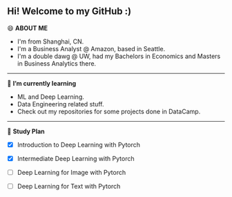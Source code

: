 ## Hi! Welcome to my GitHub :)
😄 **ABOUT ME**
  - I'm from Shanghai, CN.
  - I'm a Business Analyst @ Amazon, based in Seattle.
  - I'm a double dawg @ UW, had my Bachelors in Economics and Masters in Business Analytics there.
---
🌱 **I’m currently learning**
  - ML and Deep Learning.
  - Data Engineering related stuff.
  - Check out my repositories for some projects done in DataCamp.
---
💬 **Study Plan**
- [X] Introduction to Deep Learning with Pytorch
- [X] Intermediate Deep Learning with Pytorch
- [ ] Deep Learning for Image with Pytorch
- [ ] Deep Learning for Text with Pytorch


<!--

Here are some ideas to get you started:

- 🔭 I’m currently working on ...
- 🌱 I’m currently learning ...
- 👯 I’m looking to collaborate on ...
- 🤔 I’m looking for help with ...
- 💬 Ask me about ...
- 📫 How to reach me: ...
- 😄 Pronouns: ...
- ⚡ Fun fact: ...
-->
